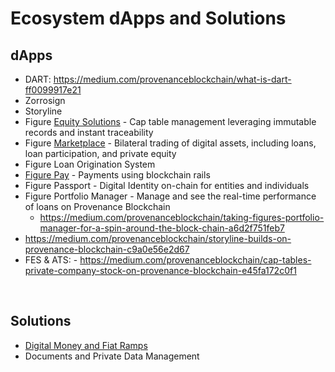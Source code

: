 # Ecosystem dApps and Solutions


## dApps

- DART: https://medium.com/provenanceblockchain/what-is-dart-ff0099917e21
- Zorrosign
- Storyline
- Figure [Equity Solutions](https://www.figure.com/equity-solutions/) - Cap table management leveraging immutable records and instant traceability
- Figure [Marketplace](https://www.figure.com/digital-fund-services/) - Bilateral trading of digital assets, including loans, loan participation, and private equity
- Figure Loan Origination System
- [Figure Pay](www.figurepay.com) - Payments using blockchain rails
- Figure Passport - Digital Identity on-chain for entities and individuals
- Figure Portfolio Manager - Manage and see the real-time performance of loans on Provenance Blockchain
  - https://medium.com/provenanceblockchain/taking-figures-portfolio-manager-for-a-spin-around-the-block-chain-a6d2f751feb7
- https://medium.com/provenanceblockchain/storyline-builds-on-provenance-blockchain-c9a0e56e2d67
- FES & ATS: - https://medium.com/provenanceblockchain/cap-tables-private-company-stock-on-provenance-blockchain-e45fa172c0f1

<br/>

## Solutions

- [Digital Money and Fiat Ramps](/docs/discover/money)
- Documents and Private Data Management